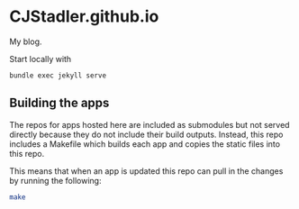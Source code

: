 # CJStadler.github.io

My blog.

Start locally with
```
bundle exec jekyll serve
```

## Building the apps

The repos for apps hosted here are included as submodules but not served
directly because they do not include their build outputs. Instead, this repo
includes a Makefile which builds each app and copies the static files into this
repo.

This means that when an app is updated this repo can pull in the changes
by running the following:

```bash
make
```
